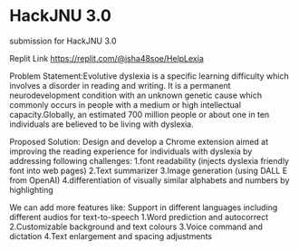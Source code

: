 # HackJNU 3.0
submission for HackJNU 3.0

Replit Link https://replit.com/@isha48soe/HelpLexia

Problem Statement:Evolutive dyslexia is a specific learning difficulty which involves a disorder in reading and writing. It is a permanent neurodevelopment condition with an unknown genetic cause which commonly occurs in people with a medium or high intellectual capacity.Globally, an estimated 700 million people or about one in ten individuals are believed to be living with dyslexia.

Proposed Solution: Design and develop a Chrome extension aimed at improving the reading experience for individuals with dyslexia by addressing following challenges:
1.font readability (injects dyslexia friendly font into web pages)
2.Text summarizer
3.Image generation (using DALL E from OpenAI)
4.differentiation of visually similar alphabets and numbers by highlighting

We can add more features like:
Support in different languages including different audios for text-to-speech
1.Word prediction and autocorrect
2.Customizable background and text colours
3.Voice command and dictation
4.Text enlargement and spacing adjustments



